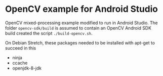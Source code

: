 # OpenCV example for Android Studio

OpenCV mixed-processing example modified to run in Android Studio.
The folder `opencv-sdk/build` is assumed to contain an OpenCV Android SDK build created
the script `./build-opencv.sh`.

On Debian Stretch, these packages needed to be installed with apt-get to succeed in this

 * ninja
 * ccache
 * openjdk-8-jdk